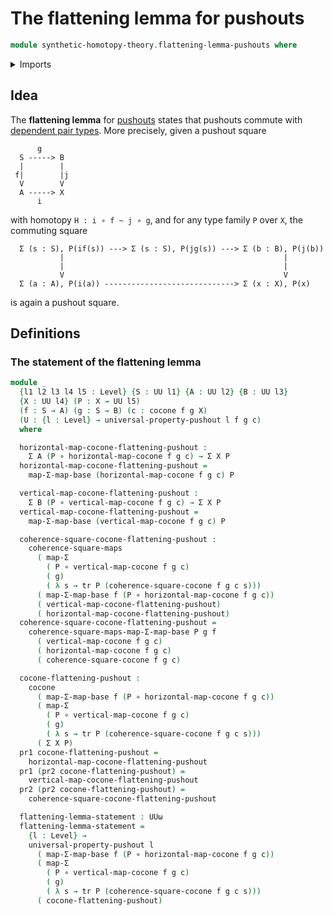 # The flattening lemma for pushouts

```agda
module synthetic-homotopy-theory.flattening-lemma-pushouts where
```

<details><summary>Imports</summary>

```agda
open import foundation.commuting-squares-of-maps
open import foundation.dependent-pair-types
open import foundation.function-types
open import foundation.functoriality-dependent-pair-types
open import foundation.transport
open import foundation.universe-levels

open import synthetic-homotopy-theory.cocones-under-spans
open import synthetic-homotopy-theory.universal-property-pushouts
```

</details>

## Idea

The **flattening lemma** for [pushouts](synthetic-homotopy-theory.pushouts.md)
states that pushouts commute with
[dependent pair types](foundation.dependent-pair-types.md). More precisely,
given a pushout square

```text
      g
  S -----> B
  |        |
 f|        |j
  V        V
  A -----> X
      i
```

with homotopy `H : i ∘ f ~ j ∘ g`, and for any type family `P` over `X`, the
commuting square

```text
  Σ (s : S), P(if(s)) ---> Σ (s : S), P(jg(s)) ---> Σ (b : B), P(j(b))
           |                                                 |
           |                                                 |
           V                                                 V
  Σ (a : A), P(i(a)) -----------------------------> Σ (x : X), P(x)
```

is again a pushout square.

## Definitions

### The statement of the flattening lemma

```agda
module _
  {l1 l2 l3 l4 l5 : Level} {S : UU l1} {A : UU l2} {B : UU l3}
  {X : UU l4} (P : X → UU l5)
  (f : S → A) (g : S → B) (c : cocone f g X)
  (U : {l : Level} → universal-property-pushout l f g c)
  where

  horizontal-map-cocone-flattening-pushout :
    Σ A (P ∘ horizontal-map-cocone f g c) → Σ X P
  horizontal-map-cocone-flattening-pushout =
    map-Σ-map-base (horizontal-map-cocone f g c) P

  vertical-map-cocone-flattening-pushout :
    Σ B (P ∘ vertical-map-cocone f g c) → Σ X P
  vertical-map-cocone-flattening-pushout =
    map-Σ-map-base (vertical-map-cocone f g c) P

  coherence-square-cocone-flattening-pushout :
    coherence-square-maps
      ( map-Σ
        ( P ∘ vertical-map-cocone f g c)
        ( g)
        ( λ s → tr P (coherence-square-cocone f g c s)))
      ( map-Σ-map-base f (P ∘ horizontal-map-cocone f g c))
      ( vertical-map-cocone-flattening-pushout)
      ( horizontal-map-cocone-flattening-pushout)
  coherence-square-cocone-flattening-pushout =
    coherence-square-maps-map-Σ-map-base P g f
      ( vertical-map-cocone f g c)
      ( horizontal-map-cocone f g c)
      ( coherence-square-cocone f g c)

  cocone-flattening-pushout :
    cocone
      ( map-Σ-map-base f (P ∘ horizontal-map-cocone f g c))
      ( map-Σ
        ( P ∘ vertical-map-cocone f g c)
        ( g)
        ( λ s → tr P (coherence-square-cocone f g c s)))
      ( Σ X P)
  pr1 cocone-flattening-pushout =
    horizontal-map-cocone-flattening-pushout
  pr1 (pr2 cocone-flattening-pushout) =
    vertical-map-cocone-flattening-pushout
  pr2 (pr2 cocone-flattening-pushout) =
    coherence-square-cocone-flattening-pushout

  flattening-lemma-statement : UUω
  flattening-lemma-statement =
    {l : Level} →
    universal-property-pushout l
      ( map-Σ-map-base f (P ∘ horizontal-map-cocone f g c))
      ( map-Σ
        ( P ∘ vertical-map-cocone f g c)
        ( g)
        ( λ s → tr P (coherence-square-cocone f g c s)))
      ( cocone-flattening-pushout)
```

